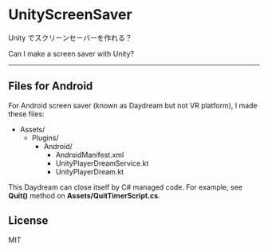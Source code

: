 UnityScreenSaver
================

Unity でスクリーンセーバーを作れる？

Can I make a screen saver with Unity?

----

Files for Android
-----------------

For Android screen saver (known as Daydream but not VR platform),
I made these files:

- Assets/
  - Plugins/
    - Android/
      - AndroidManifest.xml
      - UnityPlayerDreamService.kt
      - UnityPlayerDream.kt

This Daydream can close itself by C# managed code. For example,
see **Quit()** method on **Assets/QuitTimerScript.cs**.

License
-------

MIT
